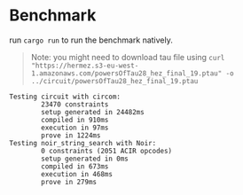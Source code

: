 # Benchmark

run `cargo run` to run the benchmark natively.

> Note: you might need to download tau file using
> `curl "https://hermez.s3-eu-west-1.amazonaws.com/powersOfTau28_hez_final_19.ptau" -o ../circuit/powersOfTau28_hez_final_19.ptau`

```
Testing circuit with circom:
        23470 constraints
        setup generated in 24482ms
        compiled in 910ms
        execution in 97ms
        prove in 1224ms
Testing noir_string_search with Noir:
        0 constraints (2051 ACIR opcodes)
        setup generated in 0ms
        compiled in 673ms
        execution in 468ms
        prove in 279ms
```
